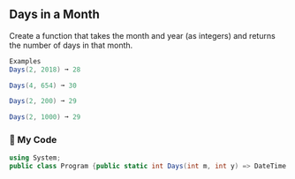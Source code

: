 ## Days in a Month

Create a function that takes the month and year (as integers) and returns the number of days in that month.
```c#
Examples
Days(2, 2018) ➞ 28

Days(4, 654) ➞ 30

Days(2, 200) ➞ 29

Days(2, 1000) ➞ 29
```

### 📆 My Code
```c#
using System;
public class Program {public static int Days(int m, int y) => DateTime.DaysInMonth(y, m);}
```
